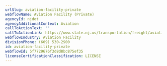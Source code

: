 ```yaml
---
urlSlug: aviation-facility-private
webflowName: Aviation Facility (Private)
agencyId: njdot
agencyAdditionalContext: Aviation
callToActionText: ""
callToActionLink: https://www.state.nj.us/transportation/freight/aviation/forms.shtm
webflowIndustry: Aviation Facility
divisionPhone: (609) 530-2900
id: aviation-facility-private
webflowId: 5f7729676f3d8d8bc875ef35
licenseCertificationClassification: LICENSE
---
```

